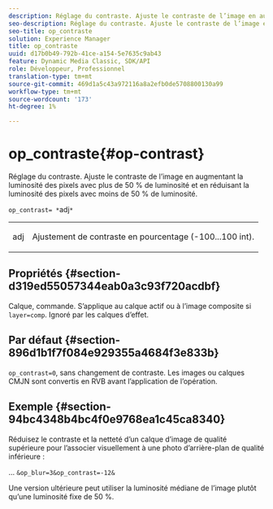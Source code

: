 ```yaml
---
description: Réglage du contraste. Ajuste le contraste de l’image en augmentant la luminosité des pixels avec plus de 50 % de luminosité et en réduisant la luminosité des pixels avec moins de 50 % de luminosité.
seo-description: Réglage du contraste. Ajuste le contraste de l’image en augmentant la luminosité des pixels avec plus de 50 % de luminosité et en réduisant la luminosité des pixels avec moins de 50 % de luminosité.
seo-title: op_contraste
solution: Experience Manager
title: op_contraste
uuid: d17b0b49-792b-41ce-a154-5e7635c9ab43
feature: Dynamic Media Classic, SDK/API
role: Développeur, Professionnel
translation-type: tm+mt
source-git-commit: 469d1a5c43a972116a8a2efb0de5708800130a99
workflow-type: tm+mt
source-wordcount: '173'
ht-degree: 1%

---
```



# op_contraste{#op-contrast}

Réglage du contraste. Ajuste le contraste de l’image en augmentant la luminosité des pixels avec plus de 50 % de luminosité et en réduisant la luminosité des pixels avec moins de 50 % de luminosité.

`op_contrast= *`adj`*`

<table id="simpletable_8246802C74424A68A7A2EA5B50A89D42"> 
 <tr class="strow"> 
  <td class="stentry"> <p><span class="varname"> adj</span> </p> </td> 
  <td class="stentry"> <p>Ajustement de contraste en pourcentage (-100...100 int). </p></td> 
 </tr> 
</table>

## Propriétés {#section-d319ed55057344eab0a3c93f720acdbf}

Calque, commande. S’applique au calque actif ou à l’image composite si `layer=comp`. Ignoré par les calques d’effet.

## Par défaut {#section-896d1b1f7f084e929355a4684f3e833b}

`op_contrast=0`, sans changement de contraste. Les images ou calques CMJN sont convertis en RVB avant l’application de l’opération.

## Exemple {#section-94bc4348b4bc4f0e9768ea1c45ca8340}

Réduisez le contraste et la netteté d’un calque d’image de qualité supérieure pour l’associer visuellement à une photo d’arrière-plan de qualité inférieure :

... `&op_blur=3&op_contrast=-12&`

Une version ultérieure peut utiliser la luminosité médiane de l’image plutôt qu’une luminosité fixe de 50 %.
